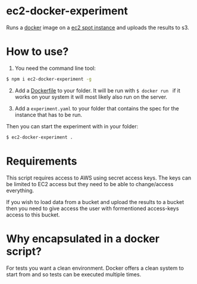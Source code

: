 # ec2-docker-experiment

Runs a [docker](http://docker.io/) image on a [ec2 spot instance](https://aws.amazon.com/ec2/purchasing-options/spot-instances/) and uploads the results to s3.

# How to use?

1. You need the command line tool:

```bash
$ npm i ec2-docker-experiment -g
```

2. Add a [Dockerfile](https://docs.docker.com/reference/builder/) to your folder. It will be run with ```$ docker run ``` if it works on your system it will most likely also run on the server.

3. Add a ```experiment.yaml``` to your folder that contains the spec for the instance that has to be run.

Then you can start the experiment with in your folder:

```bash
$ ec2-docker-experiment .
```

# Requirements

This script requires access to AWS using secret access keys. The keys can be limited to EC2 access but they need to be able to change/access everything.

If you wish to load data from a bucket and upload the results to a bucket then you need to give access the user with formentioned access-keys access to this bucket.

# Why encapsulated in a docker script?

For tests you want a clean environment. Docker offers a clean system to start from and so tests can be executed multiple times.